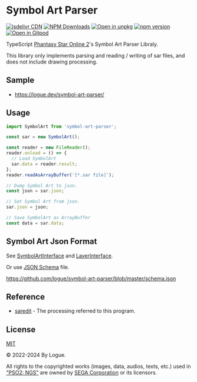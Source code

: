 # Symbol Art Parser

[![jsdelivr CDN](https://data.jsdelivr.com/v1/package/npm/symbol-art-parser/badge)](https://www.jsdelivr.com/package/npm/symbol-art-parser)
[![NPM Downloads](https://img.shields.io/npm/dm/symbol-art-parser.svg?style=flat)](https://www.npmjs.com/package/symbol-art-parser)
[![Open in unpkg](https://img.shields.io/badge/Open%20in-unpkg-blue)](https://uiwjs.github.io/npm-unpkg/#/pkg/symbol-art-parser/file/README.md)
[![npm version](https://img.shields.io/npm/v/symbol-art-parser.svg)](https://www.npmjs.com/package/symbol-art-parser)
[![Open in Gitpod](https://shields.io/badge/Open%20in-Gitpod-green?logo=Gitpod)](https://gitpod.io/#https://github.com/logue/symbol-art-parser)

TypeScript [Phantasy Star Online 2](https://ngs.pso2.com/)'s Symbol Art Parser Libraly.

This library only implements parsing and reading / writing of sar files, and does not include drawing processing.

## Sample

- <https://logue.dev/symbol-art-parser/>

## Usage

```js
import SymbolArt from 'symbol-art-parser';

const sar = new SymbolArt();

const reader = new FileReader();
reader.onload = () => {
  // Load SymbolArt
  sar.data = reader.result;
};
reader.readAsArrayBuffer('[*.sar file]');

// Dump Symbol Art to json.
const json = sar.json;

// Set Symbol Art from json.
sar.json = json;

// Save SymbolArt as ArrayBuffer
const data = sar.data;
```

## Symbol Art Json Format

See [SymbolArtInterface](src/interfaces/SymbolArtInterface.ts) and [LayerInterface](src/interfaces/LayerInterface.ts).

Or use [JSON Schema](https://json-schema.org/) file.

<https://github.com/logue/symbol-art-parser/blob/master/schema.json>

## Reference

- [saredit](https://github.com/HybridEidolon/saredit) - The processing referred to this program.

## License

[MIT](LICENSE)

&copy; 2022-2024 By Logue.

All rights to the copyrighted works (images, data, audios, texts, etc.) used in ["PSO2: NGS"](https://ngs.pso2.com/) are owned by [SEGA Corporation](https://sega.com/) or its licensors.
